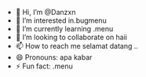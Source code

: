 - 👋 Hi, I’m @Danzxn
- 👀 I’m interested in.bugmenu 
- 🌱 I’m currently learning .menu
- 💞️ I’m looking to collaborate on haii
- 📫 How to reach me selamat datang ..
- 😄 Pronouns: apa kabar 
- ⚡ Fun fact: .menu

<!---
Danzxn/Danzxn is a ✨ special ✨ repository because its `README.md` (this file) appears on your GitHub profile.
You can click the Preview link to take a look at your changes.
--->
